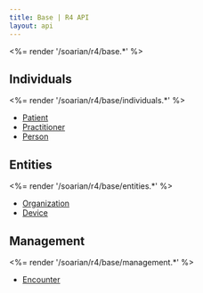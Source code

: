 ```yaml
---
title: Base | R4 API
layout: api
---
```


<%= render '/soarian/r4/base.*' %>

## Individuals
<%= render '/soarian/r4/base/individuals.*' %>

* [Patient](/soarian/r4/base/individuals/patient)
* [Practitioner](/soarian/r4/base/individuals/practitioner)
* [Person](/soarian/r4/base/individuals/person)

## Entities
<%= render '/soarian/r4/base/entities.*' %>

* [Organization](/soarian/r4/base/entities/organization)
* [Device](/soarian/r4/base/entities/device)


## Management
<%= render '/soarian/r4/base/management.*' %>

* [Encounter](/soarian/r4/base/management/encounter)
